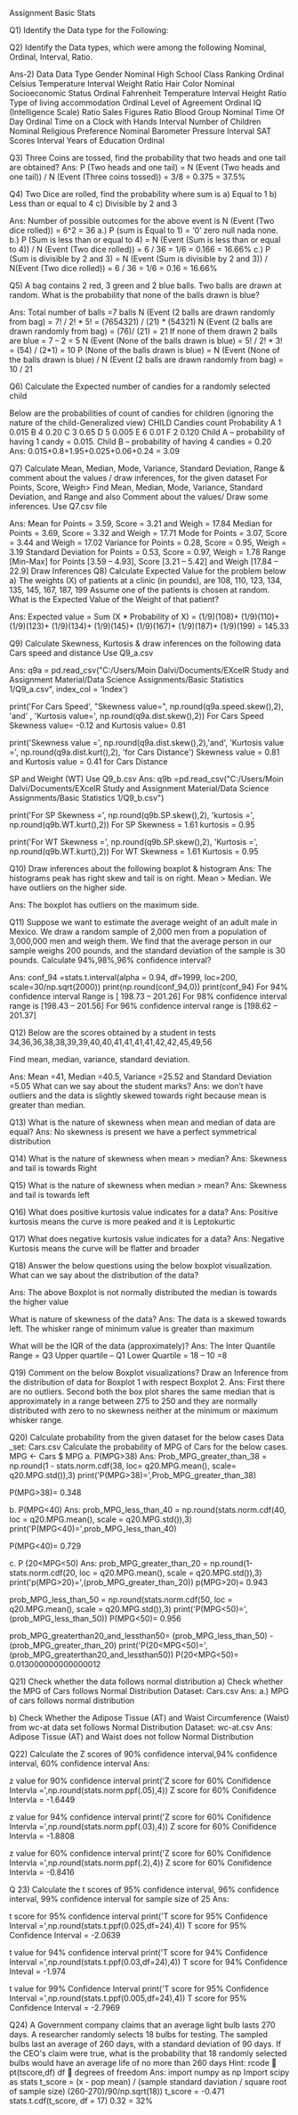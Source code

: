 Assignment Basic Stats

Q1) Identify the Data type for the Following:

Q2) Identify the Data types, which were among the following
Nominal, Ordinal, Interval, Ratio.

Ans-2) Data Data Type Gender Nominal High School Class Ranking Ordinal Celsius Temperature Interval Weight Ratio Hair Color Nominal Socioeconomic Status Ordinal Fahrenheit Temperature Interval Height Ratio Type of living accommodation Ordinal Level of Agreement Ordinal IQ (Intelligence Scale) Ratio Sales Figures Ratio Blood Group Nominal Time Of Day Ordinal Time on a Clock with Hands Interval Number of Children Nominal Religious Preference Nominal Barometer Pressure Interval SAT Scores Interval Years of Education Ordinal

Q3) Three Coins are tossed, find the probability that two heads and one tail are obtained?
Ans: P (Two heads and one tail) = N (Event (Two heads and one tail)) / N (Event (Three
coins tossed)) = 3/8 = 0.375 = 37.5%

Q4) Two Dice are rolled, find the probability where sum is
a) Equal to 1 b) Less than or equal to 4 c) Divisible by 2 and 3

Ans: Number of possible outcomes for the above event is N (Event (Two dice rolled)) = 6^2 = 36 a.) P (sum is Equal to 1) = ‘0’ zero null nada none. b.) P (Sum is less than or equal to 4) = N (Event (Sum is less than or equal to 4)) / N (Event (Two dice rolled)) = 6 / 36 = 1/6 = 0.166 = 16.66% c.) P (Sum is divisible by 2 and 3) = N (Event (Sum is divisible by 2 and 3)) / N(Event (Two dice rolled)) = 6 / 36 = 1/6 = 0.16 = 16.66%

Q5) A bag contains 2 red, 3 green and 2 blue balls. Two balls are drawn at random. 
What is the probability that none of the balls drawn is blue?

Ans: Total number of balls =7 balls N (Event (2 balls are drawn randomly from bag) = 7! / 2! * 5! = (7654321) / (21) * (54321) N (Event (2 balls are drawn randomly from bag) = (76)/ (21) = 21 If none of them drawn 2 balls are blue = 7 – 2 = 5 N (Event (None of the balls drawn is blue) = 5! / 2! * 3! = (54) / (2*1) = 10 P (None of the balls drawn is blue) = N (Event (None of the balls drawn is blue) / N (Event (2 balls are drawn randomly from bag) = 10 / 21

Q6) Calculate the Expected number of candies for a randomly selected child

Below are the probabilities of count of candies for children (ignoring the nature of the child-Generalized view) 
CHILD Candies count Probability A 1 0.015 B 4 0.20 C 3 0.65 D 5 0.005 E 6 0.01 F 2 0.120 Child A – probability of having 1 candy = 0.015. Child B – probability of having 4 candies = 0.20 Ans: 0.015+0.8+1.95+0.025+0.06+0.24 = 3.09

Q7) Calculate Mean, Median, Mode, Variance, Standard Deviation, Range & comment about the values / draw inferences, for the given dataset
For Points, Score, Weigh> Find Mean, Median, Mode, Variance, Standard Deviation, and Range and also Comment about the values/ Draw some inferences. Use Q7.csv file 

Ans: Mean for Points = 3.59, Score = 3.21 and Weigh = 17.84 Median for Points = 3.69, Score = 3.32 and Weigh = 17.71 Mode for Points = 3.07, Score = 3.44 and Weigh = 17.02 Variance for Points = 0.28, Score = 0.95, Weigh = 3.19 Standard Deviation for Points = 0.53, Score = 0.97, Weigh = 1.78 Range [Min-Max] for Points [3.59 – 4.93], Score [3.21 – 5.42] and Weigh [17.84 – 22.9] Draw Inferences
Q8) Calculate Expected Value for the problem below
a) The weights (X) of patients at a clinic (in pounds), are 108, 110, 123, 134, 135, 145, 167, 187, 199 Assume one of the patients is chosen at random. What is the Expected Value of the Weight of that patient? 

Ans: Expected value = Sum (X * Probability of X) = (1/9)(108)+ (1/9)(110)+ (1/9)(123)+ (1/9)(134)+ (1/9)(145)+ (1/9)(167)+ (1/9)(187)+ (1/9)(199) = 145.33

Q9) Calculate Skewness, Kurtosis & draw inferences on the following data
  Cars speed and distance 
Use Q9_a.csv 

Ans: q9a = pd.read_csv("C:/Users/Moin Dalvi/Documents/EXcelR Study and Assignment Material/Data Science Assignments/Basic Statistics 1/Q9_a.csv", index_col = 'Index')

print('For Cars Speed', "Skewness value=", np.round(q9a.speed.skew(),2), 'and' , 'Kurtosis value=', np.round(q9a.dist.skew(),2)) For Cars Speed Skewness value= -0.12 and Kurtosis value= 0.81

print('Skewness value =', np.round(q9a.dist.skew(),2),'and', 'Kurtosis value =', np.round(q9a.dist.kurt(),2), 'for Cars Distance') Skewness value = 0.81 and Kurtosis value = 0.41 for Cars Distance

SP and Weight (WT) Use Q9_b.csv Ans: q9b =pd.read_csv("C:/Users/Moin Dalvi/Documents/EXcelR Study and Assignment Material/Data Science Assignments/Basic Statistics 1/Q9_b.csv")

print('For SP Skewness =', np.round(q9b.SP.skew(),2), 'kurtosis =', np.round(q9b.WT.kurt(),2)) For SP Skewness = 1.61 kurtosis = 0.95

print('For WT Skewness =', np.round(q9b.SP.skew(),2), 'Kurtosis =', np.round(q9b.WT.kurt(),2)) For WT Skewness = 1.61 Kurtosis = 0.95

Q10) Draw inferences about the following boxplot & histogram
Ans: The histograms peak has right skew and tail is on right. Mean > Median. We have outliers on the higher side.

Ans: The boxplot has outliers on the maximum side.

Q11) Suppose we want to estimate the average weight of an adult male in Mexico. We draw a random sample of 2,000 men from a population of 3,000,000 men and weigh them. We find that the average person in our sample weighs 200 pounds, and the standard deviation of the sample is 30 pounds. 
Calculate 94%,98%,96% confidence interval?

Ans: conf_94 =stats.t.interval(alpha = 0.94, df=1999, loc=200, scale=30/np.sqrt(2000)) print(np.round(conf_94,0)) print(conf_94) For 94% confidence interval Range is [ 198.73 – 201.26] For 98% confidence interval range is [198.43 – 201.56] For 96% confidence interval range is [198.62 – 201.37]

Q12) Below are the scores obtained by a student in tests
34,36,36,38,38,39,39,40,40,41,41,41,41,42,42,45,49,56

Find mean, median, variance, standard deviation. 

Ans: Mean =41, Median =40.5, Variance =25.52 and Standard Deviation =5.05
What can we say about the student marks? Ans: we don’t have outliers and the data is slightly skewed towards right because mean is greater than median.

Q13) What is the nature of skewness when mean and median of data are equal?
Ans: No skewness is present we have a perfect symmetrical distribution

Q14) What is the nature of skewness when mean > median?
Ans: Skewness and tail is towards Right

Q15) What is the nature of skewness when median > mean?
Ans: Skewness and tail is towards left

Q16) What does positive kurtosis value indicates for a data?
Ans: Positive kurtosis means the curve is more peaked and it is Leptokurtic

Q17) What does negative kurtosis value indicates for a data?
Ans: Negative Kurtosis means the curve will be flatter and broader

Q18) Answer the below questions using the below boxplot visualization.
What can we say about the distribution of the data? 

Ans: The above Boxplot is not normally distributed the median is towards the higher value

What is nature of skewness of the data? 
Ans: The data is a skewed towards left. The whisker range of minimum value is greater than maximum

What will be the IQR of the data (approximately)? 
Ans: The Inter Quantile Range = Q3 Upper quartile – Q1 Lower Quartile = 18 – 10 =8

Q19) Comment on the below Boxplot visualizations?
Draw an Inference from the distribution of data for Boxplot 1 with respect Boxplot 2. 
Ans: First there are no outliers. Second both the box plot shares the same median that is approximately in a range between 275 to 250 and they are normally distributed with zero to no skewness neither at the minimum or maximum whisker range.

Q20) Calculate probability from the given dataset for the below cases
Data _set: Cars.csv Calculate the probability of MPG of Cars for the below cases. MPG <- Cars $ MPG a. P(MPG>38) 
Ans: Prob_MPG_greater_than_38 = np.round(1 - stats.norm.cdf(38, loc= q20.MPG.mean(), scale= q20.MPG.std()),3) print('P(MPG>38)=',Prob_MPG_greater_than_38)

P(MPG>38)= 0.348

b. P(MPG<40) 
Ans: prob_MPG_less_than_40 = np.round(stats.norm.cdf(40, loc = q20.MPG.mean(), scale = q20.MPG.std()),3) print('P(MPG<40)=',prob_MPG_less_than_40)

P(MPG<40)= 0.729

c. P (20<MPG<50) 
Ans: prob_MPG_greater_than_20 = np.round(1-stats.norm.cdf(20, loc = q20.MPG.mean(), scale = q20.MPG.std()),3) print('p(MPG>20)=',(prob_MPG_greater_than_20)) p(MPG>20)= 0.943

prob_MPG_less_than_50 = np.round(stats.norm.cdf(50, loc = q20.MPG.mean(), scale = q20.MPG.std()),3) print('P(MPG<50)=',(prob_MPG_less_than_50)) P(MPG<50)= 0.956

prob_MPG_greaterthan20_and_lessthan50= (prob_MPG_less_than_50) - (prob_MPG_greater_than_20) print('P(20<MPG<50)=',(prob_MPG_greaterthan20_and_lessthan50)) P(20<MPG<50)= 0.013000000000000012

Q21) Check whether the data follows normal distribution
a) Check whether the MPG of Cars follows Normal Distribution Dataset: Cars.csv 
Ans: a.) MPG of cars follows normal distribution

b) Check Whether the Adipose Tissue (AT) and Waist Circumference (Waist) from wc-at data set follows Normal Distribution Dataset: wc-at.csv 
Ans: Adipose Tissue (AT) and Waist does not follow Normal Distribution

Q22) Calculate the Z scores of 90% confidence interval,94% confidence interval, 60% confidence interval
Ans:

z value for 90% confidence interval
print('Z score for 60% Conifidence Intervla =',np.round(stats.norm.ppf(.05),4)) Z score for 60% Conifidence Intervla = -1.6449

z value for 94% confidence interval
print('Z score for 60% Conifidence Intervla =',np.round(stats.norm.ppf(.03),4)) Z score for 60% Conifidence Intervla = -1.8808

z value for 60% confidence interval
print('Z score for 60% Conifidence Intervla =',np.round(stats.norm.ppf(.2),4)) Z score for 60% Conifidence Intervla = -0.8416

Q 23) Calculate the t scores of 95% confidence interval, 96% confidence interval, 99% confidence interval for sample size of 25
Ans:

t score for 95% confidence interval
print('T score for 95% Confidence Interval =',np.round(stats.t.ppf(0.025,df=24),4)) T score for 95% Confidence Interval = -2.0639

t value for 94% confidence interval
print('T score for 94% Confidence Interval =',np.round(stats.t.ppf(0.03,df=24),4)) T score for 94% Confidence Inteval = -1.974

t value for 99% Confidence Interval
print('T score for 95% Confidence Interval =',np.round(stats.t.ppf(0.005,df=24),4)) T score for 95% Confidence Interval = -2.7969

Q24) A Government company claims that an average light bulb lasts 270 days. A researcher randomly selects 18 bulbs for testing. The sampled bulbs last an average of 260 days, with a standard deviation of 90 days. If the CEO's claim were true, what is the probability that 18 randomly selected bulbs would have an average life of no more than 260 days
Hint:
rcode  pt(tscore,df)
df  degrees of freedom Ans: import numpy as np Import scipy as stats t_score = (x - pop mean) / (sample standard daviation / square root of sample size) (260-270)/90/np.sqrt(18)) t_score = -0.471 stats.t.cdf(t_score, df = 17) 0.32 = 32%
